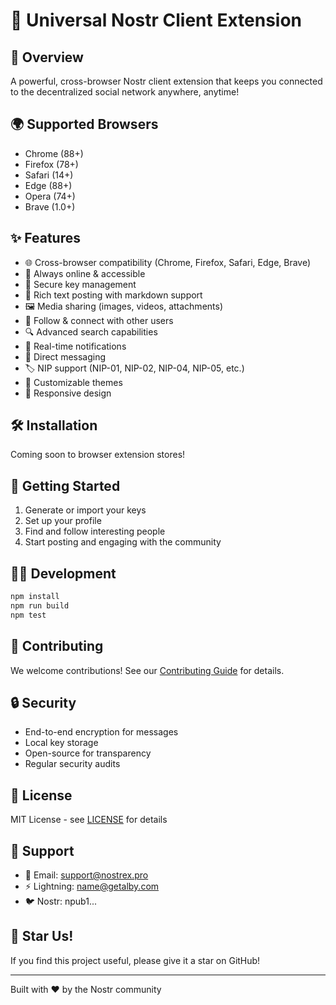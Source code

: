 # 🌟 Universal Nostr Client Extension

## 🚀 Overview
A powerful, cross-browser Nostr client extension that keeps you connected to the decentralized social network anywhere, anytime!

## 🌍 Supported Browsers
- Chrome (88+)
- Firefox (78+)
- Safari (14+)
- Edge (88+)
- Opera (74+)
- Brave (1.0+)

## ✨ Features
- 🌐 Cross-browser compatibility (Chrome, Firefox, Safari, Edge, Brave)
- 💫 Always online & accessible
- 🔐 Secure key management
- 📝 Rich text posting with markdown support
- 🖼️ Media sharing (images, videos, attachments)
- 👥 Follow & connect with other users
- 🔍 Advanced search capabilities
- 🔔 Real-time notifications
- 💬 Direct messaging
- 🏷️ NIP support (NIP-01, NIP-02, NIP-04, NIP-05, etc.)
- 🌈 Customizable themes
- 📱 Responsive design

## 🛠️ Installation
Coming soon to browser extension stores!

## 🔑 Getting Started
1. Generate or import your keys
2. Set up your profile
3. Find and follow interesting people
4. Start posting and engaging with the community

## 👨‍💻 Development
```bash
npm install
npm run build
npm test
```

## 🤝 Contributing
We welcome contributions! See our [Contributing Guide](CONTRIBUTING.md) for details.

## 🔒 Security
- End-to-end encryption for messages
- Local key storage
- Open-source for transparency
- Regular security audits

## 📜 License
MIT License - see [LICENSE](LICENSE) for details

## 💖 Support
- 📧 Email: support@nostrex.pro
- ⚡ Lightning: name@getalby.com
- 🐦 Nostr: npub1...

## 🌟 Star Us!
If you find this project useful, please give it a star on GitHub!

---
Built with ❤️ by the Nostr community
